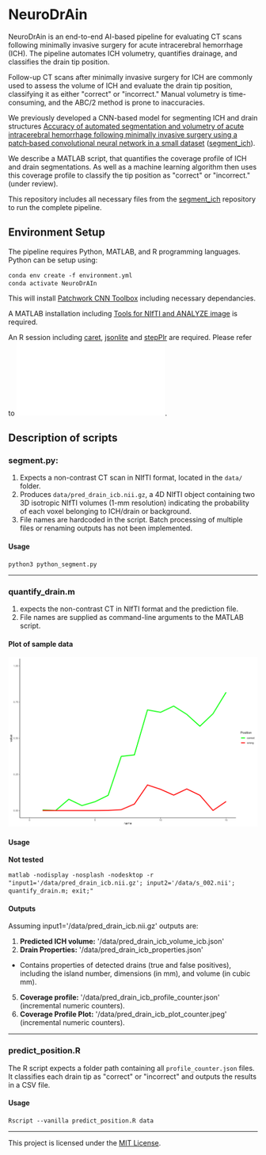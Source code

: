 # NeuroDrAin
NeuroDrAin is an end-to-end AI-based pipeline for evaluating CT scans following minimally invasive surgery for acute intracerebral hemorrhage (ICH). The pipeline automates ICH volumetry, quantifies drainage, and classifies the drain tip position.

Follow-up CT scans after minimally invasive surgery for ICH are commonly used to assess the volume of ICH and evaluate the drain tip position, classifying it as either "correct" or "incorrect." Manual volumetry is time-consuming, and the ABC/2 method is prone to inaccuracies.

We previously developed a CNN-based model for segmenting ICH and drain structures [Accuracy of automated segmentation and volumetry of acute intracerebral hemorrhage following minimally invasive surgery using a patch‑based convolutional neural network in a small dataset](https://rdcu.be/dyUGM) ([segment_ich](https://github.com/s-elsheikh/segment_ich/)). 

We describe a MATLAB script, that quantifies the coverage profile of ICH and drain segmentations. As well as a machine learning algorithm then uses this coverage profile to classify the tip position as "correct" or "incorrect." (under review). 

This repository includes all necessary files from the [segment_ich](https://github.com/s-elsheikh/segment_ich/) repository to run the complete pipeline.


## Environment Setup

The pipeline requires Python, MATLAB, and R programming languages. Python can be setup using: 

```
conda env create -f environment.yml
conda activate NeuroDrAIn
```

This will install [Patchwork CNN Toolbox](https://bitbucket.org/reisert/patchwork/src/master/) including necessary dependancies. 

A MATLAB installation including [Tools for NIfTI and ANALYZE image](https://de.mathworks.com/matlabcentral/fileexchange/8797-tools-for-nifti-and-analyze-image) is required. 

An R session including [caret](https://CRAN.R-project.org/package=caret), [jsonlite](https://CRAN.R-project.org/package=jsonlite) and [stepPlr](https://CRAN.R-project.org/package=stepPlr) are required. Please refer to ![Session Info](session_info.txt). 


## Description of scripts
### segment.py:
1. Expects a non-contrast CT scan in NIfTI format, located in the `data/` folder. 
2. Produces `data/pred_drain_icb.nii.gz`, a 4D NIfTI object containing two 3D isotropic NIfTI volumes (1-mm resolution) indicating the probability of each voxel belonging to ICH/drain or background.
3. File names are hardcoded in the script. Batch processing of multiple files or renaming outputs has not been implemented.

#### Usage

```
python3 python_segment.py
```
------------------------------------------------------------------------------------------------------------

### quantify_drain.m
1. expects the non-contrast CT in NIfTI format and the prediction file.
2. File names are supplied as command-line arguments to the MATLAB script.

#### Plot of sample data

![Sample data resulting from  `quantify_drain.m`, showing an example of a correct and of a not correct position](images/coverage_profile.png)




#### Usage

**Not tested**

```
matlab -nodisplay -nosplash -nodesktop -r "input1='/data/pred_drain_icb.nii.gz'; input2='/data/s_002.nii'; quantify_drain.m; exit;"
```
#### Outputs
Assuming input1='/data/pred_drain_icb.nii.gz' outputs are:
1. **Predicted ICH volume:**
'/data/pred_drain_icb_volume_icb.json'
3. **Drain Properties:**
'/data/pred_drain_icb_properties.json' 
  * Contains properties of detected drains (true and false positives), including the island number, dimensions (in mm), and volume (in cubic mm).
5. **Coverage profile:**
'/data/pred_drain_icb_profile_counter.json' (incremental numeric counters).
6. **Coverage Profile Plot:**
'/data/pred_drain_icb_plot_counter.jpeg' (incremental numeric counters).

------------------------------------------------------------------------------------------------------------

### predict_position.R

The R script expects a folder path containing all `profile_counter.json` files. It classifies each drain tip as "correct" or "incorrect" and outputs the results in a CSV file.

#### Usage

```
Rscript --vanilla predict_position.R data
```
--------------------------------------------------------------------------------------------------------------

This project is licensed under the [MIT License](LICENSE).

